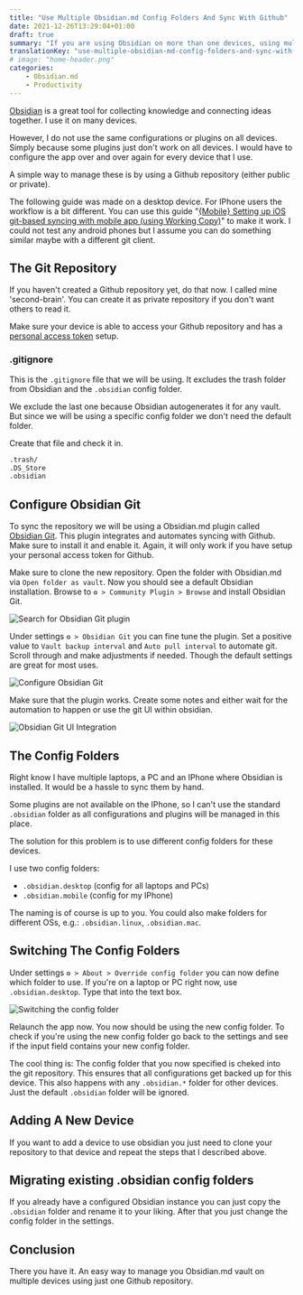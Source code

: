```yaml
---
title: "Use Multiple Obsidian.md Config Folders And Sync With Github"
date: 2021-12-26T13:29:04+01:00
draft: true
summary: "If you are using Obsidian on more than one devices, using multiple config folders can be quiet beneficial."
translationKey: "use-multiple-obsidian-md-config-folders-and-sync-with-github"
# image: "home-header.png"
categories: 
    - Obsidian.md
    - Productivity
---
```


[Obsidian](https://obsidian.md/) is a great tool for collecting knowledge and connecting ideas together. I use it on many devices.

However, I do not use the same configurations or plugins on all devices. Simply because some plugins just don't work on all devices. I would have to configure the app over and over again for every device that I use.

A simple way to manage these is by using a Github repository (either public or private).

The following guide was made on a desktop device. For IPhone users the workflow is a bit different. You can use this guide "[{Mobile} Setting up iOS git-based syncing with mobile app (using Working Copy)](https://forum.obsidian.md/t/mobile-setting-up-ios-git-based-syncing-with-mobile-app-using-working-copy/16499)" to make it work. I could not test any android phones but I assume you can do something similar maybe with a different git client.

## The Git Repository

If you haven't created a Github repository yet, do that now. I called mine 'second-brain'. You can create it as private repository if you don't want others to read it.

Make sure your device is able to access your Github repository and has a [personal access token](https://docs.Github.com/en/authentication/keeping-your-account-and-data-secure/creating-a-personal-access-token) setup.
 
### .gitignore

This is the `.gitignore` file that we will be using. It excludes the trash folder from Obsidian and the `.obsidian` config folder.

We exclude the last one because Obsidian autogenerates it for any vault. But since we will be using a specific config folder we don't need the default folder. 

Create that file and check it in.

```markdown
.trash/
.DS_Store
.obsidian
```

## Configure Obsidian Git

To sync the repository we will be using a Obsidian.md plugin called [Obsidian Git](https://Github.com/denolehov/obsidian-git). This plugin integrates and automates syncing with Github. Make sure to install it and enable it. Again, it will only work if you have setup your personal access token for Github.

Make sure to clone the new repository. Open the folder with Obsidian.md via `Open folder as vault`. Now you should see a default Obsidian installation. Browse to `⚙️ > Community Plugin > Browse` and install Obsidian Git.

![Search for Obsidian Git plugin](/blog/d84c14ff7b64e494538c81ca734e41b27cdf8fbb2042dff4668c31ac1e6e2562.png)  

Under settings `⚙️ > Obsidian Git` you can fine tune the plugin. Set a positive value to `Vault backup interval` and `Auto pull interval` to automate git. Scroll through and make adjustments if needed. Though the default settings are great for most uses.

![Configure Obsidian Git](/blog/b81bdc677e128184b4d7501dfe3d1c8c17efe48eca318bba8a0e0931061d2753.png)  

Make sure that the plugin works. Create some notes and either wait for the automation to happen or use the git UI within obsidian.

![Obsidian Git UI Integration](/blog/3ea4e8c2173e09ba2e3576c6869725c74c143846307e2d4c11d4c5d73b3b2b55.png)  

## The Config Folders

Right know I have multiple laptops, a PC and an IPhone where Obsidian is installed. It would be a hassle to sync them by hand. 

Some plugins are not available on the IPhone, so I can't use the standard `.obsidian` folder as all configurations and plugins will be managed in this place.

The solution for this problem is to use different config folders for these devices.

I use two config folders:
- `.obsidian.desktop` (config for all laptops and PCs)
- `.obsidian.mobile` (config for my IPhone)

The naming is of course is up to you. You could also make folders for different OSs, e.g.: `.obsidian.linux`, `.obsidian.mac`.

## Switching The Config Folders

Under settings `⚙️ > About > Override config folder` you can now define which folder to use. If you're on a laptop or PC right now, use `.obsidian.desktop`. Type that into the text box.

![Switching  the config folder](/blog/1a28afc702ef4442c69aedba219e1c0332b4fd4a7c836fbfa2673a86817b7b2a.png)  

Relaunch the app now. You now should be using the new config folder. To check if you're using the new config folder go back to the settings and see if the input field contains your new config folder. 

The cool thing is: The config folder that you now specified is cheked into the git repository. This ensures that all configurations get backed up for this device. This also happens with any `.obsidian.*` folder for other devices. Just the default `.obsidian` folder will be ignored.

## Adding A New Device

If you want to add a device to use obsidian you just need to clone your repository to that device and repeat the steps that I described above.

## Migrating existing .obsidian config folders

If you already have a configured Obsidian instance you can just copy the `.obsidian` folder and rename it to your liking. After that you just change the config folder in the settings.

## Conclusion

There you have it. An easy way to manage you Obsidian.md vault on multiple devices using just one Github repository.

